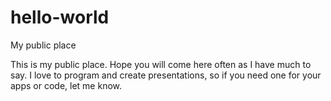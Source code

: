 # hello-world
My public place

This is my public place. Hope you will come here often as I have much to say.
I love to program and create presentations, so if you need one for your apps or 
code, let me know.
